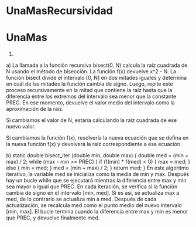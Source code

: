 # UnaMasRecursividad

# UnaMas

1.

a) La llamada a la función recursiva bisect(0, N) calcula la raíz cuadrada de N usando el método de bisección. La función f(x) devuelve x^2 - N. La función bisect divide el intervalo [0, N] en dos mitades iguales y determina en cuál de las mitades la función cambia de signo. Luego, repite este proceso recursivamente en la mitad que contiene la raíz hasta que la diferencia entre los extremos del intervalo sea menor que la constante PREC. En ese momento, devuelve el valor medio del intervalo como la aproximación de la raíz.

Si cambiamos el valor de N, estaría calculando la raíz cuadrada de ese nuevo valor. 

Si cambiamos la función f(x), resolvería la nueva ecuación que se defina en la nueva función f(x) y devolverá la raíz correspondiente a esa ecuación.


b) static double bisect_iter (double min, double max) {
    double med = (min + max) / 2;
    while (max - min >= PREC) {
        if (f(min) * f(med) < 0) {
            max = med;
        } else {
            min = med;
        }
        med = (min + max) / 2;
    }
    return med;
  }
  En este algoritmo iterativo, la variable med se inicializa como la media de min y max. Después hay un bucle while que se ejecutará mientras la diferencia entre max y min sea mayor o igual que PREC. En cada iteración, se verifica si la función cambia de signo en el intervalo [min, med]. Si es así, se actualiza max a med, de lo contrario se actualiza min a med. Después de cada actualización, se recalcula med como el punto medio del nuevo intervalo [min, max]. El bucle termina cuando la diferencia entre max y min es menor que PREC, y devuelve finalmente med.
